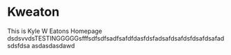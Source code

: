 # Kweaton
This is Kyle W Eatons Homepage
dsdsvvdsTESTINGGGGGsfffsdfsdfsadfsafdfdasfdsfadsafdsafdsfdsafdsafadsdsfdsa
asdasdasdawd